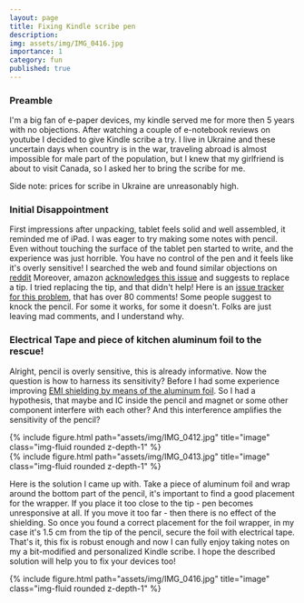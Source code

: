 ```yaml
---
layout: page
title: Fixing Kindle scribe pen
description: 
img: assets/img/IMG_0416.jpg
importance: 1
category: fun
published: true
---
```


### Preamble
I'm a big fan of e-paper devices, my kindle served me for more then 5 years with no objections. After watching a couple of e-notebook reviews on youtube I decided to give Kindle scribe a try.  I live in Ukraine and these uncertain days when country is in the war, traveling abroad is almost impossible for male part of the population, but I knew that my girlfriend is about to visit Canada, so I asked her to bring the scribe for me.

Side note: prices for scribe in Ukraine are unreasonably high.

### Initial Disappointment
First impressions after unpacking, tablet feels solid and well assembled, it reminded me of iPad. 
I was eager to try making some notes with pencil. Even without touching the surface of the tablet pen started to write, and the experience was just horrible. You have no control of the pen and it feels like it's overly sensitive!
I searched the web and found similar objections on [reddit](https://www.reddit.com/r/kindlescribe/comments/16ozabr/pen_writes_when_hovering_with_or_without_nibs/) 
Moreover, amazon [acknowledges this issue](https://www.amazon.com/gp/help/customer/display.html?nodeId=Tr9Q8zt2BBD4b6uynz) and suggests to replace a tip.  I tried replacing the tip, and that didn't help!
Here is an [issue tracker for this problem](https://www.amazonforum.com/s/question/0D56Q0000BiSaI8SQK/kindle-scribe-pen-writing-when-not-touching-the-screen), that has over 80 comments! Some people suggest to knock the pencil. For some it works, for some it doesn't. Folks are just leaving mad comments, and I understand why.

### Electrical Tape and piece of kitchen aluminum foil to the rescue!

Alright, pencil is overly sensitive, this is already informative. Now the question is how to harness its sensitivity? Before I had some experience improving [EMI shielding by means of the aluminum foil](https://xgrtec.com/blog/aluminum-emi-shielding-importance-and-challenges/). So I had a hypothesis, that maybe and IC inside the pencil and magnet or some other component interfere with each other? And this interference amplifies the sensitivity of the pencil?

<div class="row">
    <div class="col-sm mt-3 mt-md-0">
        {% include figure.html path="assets/img/IMG_0412.jpg" title="image" class="img-fluid rounded z-depth-1" %}
    </div>
    <div class="col-sm mt-3 mt-md-0">
        {% include figure.html path="assets/img/IMG_0413.jpg" title="image" class="img-fluid rounded z-depth-1" %}
    </div>
</div>

Here is the solution I came up with. Take a piece of aluminum foil and wrap around the bottom part of the pencil, it's important to find a good placement for the wrapper. If you place it too close to the tip - pen becomes unresponsive at all. If you move it too far - then there is no effect of the shielding. So once you found a correct placement for the foil wrapper, in my case it's 1.5 cm from the tip of the pencil, secure the foil with electrical tape. That's it, this fix is robust enough and now I can fully enjoy taking notes on my a bit-modified and personalized Kindle scribe. I hope the described solution will help you to fix your devices too!

<div class="row justify-content-sm-center">
	<div  class="col-sm-8">
		{% include figure.html path="assets/img/IMG_0416.jpg" title="image" class="img-fluid rounded z-depth-1" %}
	</div>
</div>
